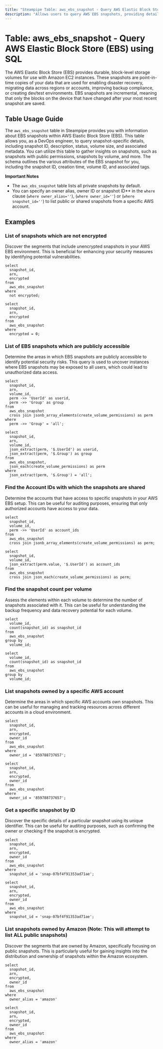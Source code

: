 ```yaml
---
title: "Steampipe Table: aws_ebs_snapshot - Query AWS Elastic Block Store (EBS) using SQL"
description: "Allows users to query AWS EBS snapshots, providing detailed information about each snapshot's configuration, status, and associated metadata."
---
```


# Table: aws_ebs_snapshot - Query AWS Elastic Block Store (EBS) using SQL

The AWS Elastic Block Store (EBS) provides durable, block-level storage volumes for use with Amazon EC2 instances. These snapshots are point-in-time copies of your data that are used for enabling disaster recovery, migrating data across regions or accounts, improving backup compliance, or creating dev/test environments. EBS snapshots are incremental, meaning that only the blocks on the device that have changed after your most recent snapshot are saved.

## Table Usage Guide

The `aws_ebs_snapshot` table in Steampipe provides you with information about EBS snapshots within AWS Elastic Block Store (EBS). This table allows you, as a DevOps engineer, to query snapshot-specific details, including snapshot ID, description, status, volume size, and associated metadata. You can utilize this table to gather insights on snapshots, such as snapshots with public permissions, snapshots by volume, and more. The schema outlines the various attributes of the EBS snapshot for you, including the snapshot ID, creation time, volume ID, and associated tags.

**Important Notes**
- The `aws_ebs_snapshot` table lists all private snapshots by default.
- You can specify an owner alias, owner ID or snapshot ID** in the `where` clause (`where owner_alias=''`), (`where owner_id=''`) or (`where snapshot_id=''`) to list public or shared snapshots from a specific AWS account.

## Examples

### List of snapshots which are not encrypted
Discover the segments that include unencrypted snapshots in your AWS EBS environment. This is beneficial for enhancing your security measures by identifying potential vulnerabilities.

```sql+postgres
select
  snapshot_id,
  arn,
  encrypted
from
  aws_ebs_snapshot
where
  not encrypted;
```

```sql+sqlite
select
  snapshot_id,
  arn,
  encrypted
from
  aws_ebs_snapshot
where
  encrypted = 0;
```

### List of EBS snapshots which are publicly accessible
Determine the areas in which EBS snapshots are publicly accessible to identify potential security risks. This query is used to uncover instances where EBS snapshots may be exposed to all users, which could lead to unauthorized data access.

```sql+postgres
select
  snapshot_id,
  arn,
  volume_id,
  perm ->> 'UserId' as userid,
  perm ->> 'Group' as group
from
  aws_ebs_snapshot
  cross join jsonb_array_elements(create_volume_permissions) as perm
where
  perm ->> 'Group' = 'all';
```

```sql+sqlite
select
  snapshot_id,
  arn,
  volume_id,
  json_extract(perm, '$.UserId') as userid,
  json_extract(perm, '$.Group') as group
from
  aws_ebs_snapshot,
  json_each(create_volume_permissions) as perm
where
  json_extract(perm, '$.Group') = 'all';
```

### Find the Account IDs with which the snapshots are shared
Determine the accounts that have access to specific snapshots in your AWS EBS setup. This can be useful for auditing purposes, ensuring that only authorized accounts have access to your data.

```sql+postgres
select
  snapshot_id,
  volume_id,
  perm ->> 'UserId' as account_ids
from
  aws_ebs_snapshot
  cross join jsonb_array_elements(create_volume_permissions) as perm;
```

```sql+sqlite
select
  snapshot_id,
  volume_id,
  json_extract(perm.value, '$.UserId') as account_ids
from
  aws_ebs_snapshot
  cross join json_each(create_volume_permissions) as perm;
```

### Find the snapshot count per volume
Assess the elements within each volume to determine the number of snapshots associated with it. This can be useful for understanding the backup frequency and data recovery potential for each volume.

```sql+postgres
select
  volume_id,
  count(snapshot_id) as snapshot_id
from
  aws_ebs_snapshot
group by
  volume_id;
```

```sql+sqlite
select
  volume_id,
  count(snapshot_id) as snapshot_id
from
  aws_ebs_snapshot
group by
  volume_id;
```

### List snapshots owned by a specific AWS account
Determine the areas in which specific AWS accounts own snapshots. This can be useful for managing and tracking resources across different accounts in a cloud environment.

```sql+postgres
select
  snapshot_id,
  arn,
  encrypted,
  owner_id
from
  aws_ebs_snapshot
where
  owner_id = '859788737657';
```

```sql+sqlite
select
  snapshot_id,
  arn,
  encrypted,
  owner_id
from
  aws_ebs_snapshot
where
  owner_id = '859788737657';
```

### Get a specific snapshot by ID
Discover the specific details of a particular snapshot using its unique identifier. This can be useful for auditing purposes, such as confirming the owner or checking if the snapshot is encrypted.

```sql+postgres
select
  snapshot_id,
  arn,
  encrypted,
  owner_id
from
  aws_ebs_snapshot
where
  snapshot_id = 'snap-07bf4f91353ad71ae';
```

```sql+sqlite
select
  snapshot_id,
  arn,
  encrypted,
  owner_id
from
  aws_ebs_snapshot
where
  snapshot_id = 'snap-07bf4f91353ad71ae';
```

### List snapshots owned by Amazon (Note: This will attempt to list ALL public snapshots)
Discover the segments that are owned by Amazon, specifically focusing on public snapshots. This is particularly useful for gaining insights into the distribution and ownership of snapshots within the Amazon ecosystem.

```sql+postgres
select
  snapshot_id,
  arn,
  encrypted,
  owner_id
from
  aws_ebs_snapshot
where
  owner_alias = 'amazon'
```

```sql+sqlite
select
  snapshot_id,
  arn,
  encrypted,
  owner_id
from
  aws_ebs_snapshot
where
  owner_alias = 'amazon'
```